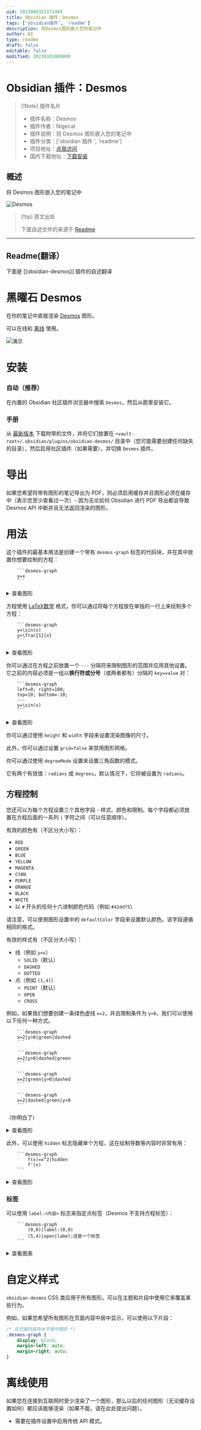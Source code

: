 ```yaml
---
uid: 2023080322171489
title: Obsidian 插件：Desmos
tags: ['obsidian插件', 'readme']
description: 将Desmos图形嵌入您的笔记中
author: AI
type: readme
draft: false
editable: false
modified: 20230101000000
---
```


# Obsidian 插件：Desmos

> [!Note] 插件名片
> - 插件名称：Desmos
> - 插件作者：Nigecat
> - 插件说明：将 Desmos 图形嵌入您的笔记中
> - 插件分类：['obsidian 插件 ', 'readme']
> - 项目地址：[点我访问](https://github.com/Nigecat/obsidian-desmos)
> - 国内下载地址：[下载安装](https://pkmer.cn/products/plugin/pluginMarket/?obsidian-desmos)

## 概述

将 Desmos 图形嵌入您的笔记中

![Desmos](https://cdn.pkmer.cn/covers/obsidian-desmos.png!pkmer)

> [!tip] 原文出处
>
>下面自述文件的来源于 [Readme](https://ghproxy.net/https://raw.githubusercontent.com/Nigecat/obsidian-desmos/master/README.md)

---

## Readme(翻译）

下面是 [[obsidian-desmos]] 插件的自述翻译

# 黑曜石 Desmos

在你的笔记中直接渲染 [Desmos](https://www.desmos.com/calculator) 图形。

可以在线和 [离线](#offline-usage) 使用。

![演示](https://user-images.githubusercontent.com/48661288/159597221-afc18198-5a3f-4a58-a6b2-a3a552a92a7f.png)

# 安装

### 自动（推荐）

在内置的 Obsidian 社区插件浏览器中搜索 `Desmos`，然后从那里安装它。

### 手册

从 [最新版本](https://github.com/Nigecat/obsidian-desmos/releases/latest) 下载附带的文件，并将它们放置在 `<vault-root>/.obsidian/plugins/obsidian-desmos/` 目录中（您可能需要创建任何缺失的目录），然后启用社区插件（如果需要），并切换 `Desmos` 插件。

# 导出

如果您希望将带有图形的笔记导出为 PDF，则必须启用缓存并且图形必须在缓存中（表示您至少查看过一次）- 因为无论如何 Obsidian 进行 PDF 导出都会导致 Desmos API 中断并且无法返回渲染的图形。

# 用法

这个插件的最基本用法是创建一个带有 `desmos-graph` 标签的代码块，并在其中放置你想要绘制的方程：

````
    ```desmos-graph
    y=x
    ```
````

<details>
  <summary>查看图形</summary>

  ![linear](https://user-images.githubusercontent.com/48661288/158956700-96525ec7-20bb-4da6-9314-106a6c43eced.png)

</details>

方程使用 [LaTeX数学](https://en.wikibooks.org/wiki/LaTeX/Mathematics) 格式，你可以通过将每个方程放在单独的一行上来绘制多个方程：

````
    ```desmos-graph
    y=\sin(x)
    y=\frac{1}{x}
    ```
````

<details>
  <summary>查看图形</summary>

  ![latex](https://user-images.githubusercontent.com/48661288/158957163-2b561a94-08b0-40fa-b725-0e8957bd696c.png)

</details>

你可以通过在方程之前放置一个 `---` 分隔符来限制图形的范围并应用其他设置。它之前的内容必须是一组以**换行符或分号**（或两者都有）分隔的 `key=value` 对：

````
    ```desmos-graph
    left=0; right=100;
    top=10; bottom=-10;
    ---
    y=\sin(x)
    ```
````

<details>
  <summary>查看图形</summary>

  ![restriction](https://user-images.githubusercontent.com/48661288/158957249-eb3f063e-e4c4-4d50-9935-d4fb95fd2336.png)

</details>

你可以通过使用 `height` 和 `width` 字段来设置渲染图像的尺寸。

此外，你可以通过设置 `grid=false` 来禁用图形网格。

你可以通过使用 `degreeMode` 设置来设置三角函数的模式。

它有两个有效值：`radians` 或 `degrees`。默认情况下，它将被设置为 `radians`。

## 方程控制

您还可以为每个方程设置三个其他字段 - 样式、颜色和限制。每个字段都必须放置在方程后面的一系列 `|` 字符之间（可以任意顺序）。

有效的颜色有（不区分大小写）：

 - `RED`
 - `GREEN`
 - `BLUE`
 - `YELLOW`
 - `MAGENTA`
 - `CYAN`
 - `PURPLE`
 - `ORANGE`
 - `BLACK`
 - `WHITE`
 - 以 `#` 开头的任何十六进制颜色代码（例如 `#42ddf5`）

请注意，可以使用图形设置中的 `defaultColor` 字段来设置默认颜色。该字段遵循相同的格式。

有效的样式有（不区分大小写）：

 - 线（例如 `y=x`）
    - `SOLID`（默认）
    - `DASHED`
    - `DOTTED`
 - 点（例如 `(1,4)`）
    - `POINT`（默认）
    - `OPEN`
    - `CROSS`

例如，如果我们想要创建一条绿色虚线 `x=2`，并且限制条件为 `y>0`，我们可以使用以下任何一种方式。

````
    ```desmos-graph
    x=2|y>0|green|dashed
    ```
````

````
    ```desmos-graph
    x=2|y>0|dashed|green
    ```
````

````
    ```desmos-graph
    x=2|green|y>0|dashed
    ```
````

````
    ```desmos-graph
    x=2|dashed|green|y>0
    ```
````

（你明白了）

<details>
  <summary>查看图形</summary>

  ![equation-control](https://user-images.githubusercontent.com/48661288/158956490-9d4eaf54-4ae6-4b1c-9f49-18e3eb456650.png)

</details>

此外，可以使用 `hidden` 标志隐藏单个方程，这在绘制导数等内容时非常有用：

````
    ```desmos-graph
        f(x)=x^2|hidden
        f'(x)
    ```
````

<details>
  <summary>查看图形</summary>

  ![hidden](https://user-images.githubusercontent.com/48661288/161505291-9a28618a-d14e-48ec-9d5e-14b7235db733.png)

</details>

### 标签

可以使用 `label:<内容>` 标志来指定点标签（Desmos 不支持方程标签）：

````
    ```desmos-graph
        (0,0)|label:(0,0)
        (5,4)|open|label:这是一个标签
    ```
````

<details>
  <summary>查看图表</summary>

  ![label](https://user-images.githubusercontent.com/48661288/163488878-a1d8daeb-8ac6-41e7-9a6c-899b0a7f3c5f.svg)

</details>

# 自定义样式

`obsidian-desmos` CSS 类应用于所有图形。可以在主题和片段中使用它来覆盖某些行为。

例如，如果您希望所有图形在页面内容中居中显示，可以使用以下片段：

```css
/* 在页面内容中水平居中图形 */
.desmos-graph {
    display: block;
    margin-left: auto;
    margin-right: auto;
}
```

# 离线使用

如果您在连接到互联网时至少渲染了一个图形，那么以后的任何图形（无论缓存设置如何）都应该能够渲染（如果不能，请在此处提出问题）。

* 需要在插件设置中启用传统 API 模式。
